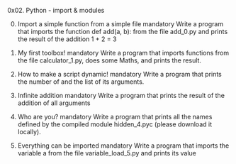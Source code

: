 0x02. Python - import & modules


0. Import a simple function from a simple file
mandatory
Write a program that imports the function def add(a, b): from the file add_0.py and prints the result of the addition 1 + 2 = 3

1. My first toolbox!
mandatory
Write a program that imports functions from the file calculator_1.py, does some Maths, and prints the result.

2. How to make a script dynamic!
mandatory
Write a program that prints the number of and the list of its arguments.


3. Infinite addition
mandatory
Write a program that prints the result of the addition of all arguments


4. Who are you?
mandatory
Write a program that prints all the names defined by the compiled module hidden_4.pyc (please download it locally).

5. Everything can be imported
mandatory
Write a program that imports the variable a from the file variable_load_5.py and prints its value